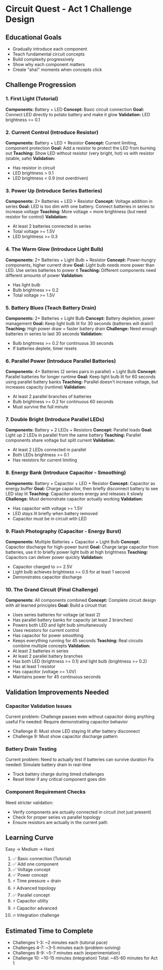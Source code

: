 # Circuit Quest - Act 1 Challenge Design

## Educational Goals
- Gradually introduce each component
- Teach fundamental circuit concepts
- Build complexity progressively
- Show why each component matters
- Create "aha!" moments when concepts click

## Challenge Progression

### 1. First Light (Tutorial)
**Components:** Battery + LED
**Concept:** Basic circuit connection
**Goal:** Connect LED directly to potato battery and make it glow
**Validation:** LED brightness >= 0.1

### 2. Current Control (Introduce Resistor)
**Components:** Battery + LED + Resistor
**Concept:** Current limiting, component protection
**Goal:** Add a resistor to protect the LED from burning out
**Teaching:** Show LED without resistor (very bright, hot) vs with resistor (stable, safe)
**Validation:**
- Has resistor in circuit
- LED brightness > 0.1
- LED brightness < 0.9 (not overdriven)

### 3. Power Up (Introduce Series Batteries)
**Components:** 2+ Batteries + LED + Resistor
**Concept:** Voltage addition in series
**Goal:** LED is too dim with one battery. Connect batteries in series to increase voltage
**Teaching:** More voltage = more brightness (but need resistor for control)
**Validation:**
- At least 2 batteries connected in series
- Total voltage >= 1.5V
- LED brightness >= 0.3

### 4. The Warm Glow (Introduce Light Bulb)
**Components:** 2+ Batteries + Light Bulb + Resistor
**Concept:** Power-hungry components, higher current draw
**Goal:** Light bulb needs more power than LED. Use series batteries to power it
**Teaching:** Different components need different amounts of power
**Validation:**
- Has light bulb
- Bulb brightness >= 0.2
- Total voltage >= 1.5V

### 5. Battery Blues (Teach Battery Drain)
**Components:** 2+ Batteries + Light Bulb
**Concept:** Battery depletion, power management
**Goal:** Keep light bulb lit for 30 seconds (batteries will drain!)
**Teaching:** High power draw = faster battery drain
**Challenge:** Need enough batteries in series to last 30 seconds
**Validation:**
- Bulb brightness >= 0.2 for continuous 30 seconds
- If batteries deplete, timer resets

### 6. Parallel Power (Introduce Parallel Batteries)
**Components:** 4+ Batteries (2 series pairs in parallel) + Light Bulb
**Concept:** Parallel batteries for longer runtime
**Goal:** Keep light bulb lit for 60 seconds using parallel battery banks
**Teaching:** Parallel doesn't increase voltage, but increases capacity (runtime)
**Validation:**
- At least 2 parallel branches of batteries
- Bulb brightness >= 0.2 for continuous 60 seconds
- Must survive the full minute

### 7. Double Bright (Introduce Parallel LEDs)
**Components:** Battery + 2 LEDs + Resistors
**Concept:** Parallel loads
**Goal:** Light up 2 LEDs in parallel from the same battery
**Teaching:** Parallel components share voltage but split current
**Validation:**
- At least 2 LEDs connected in parallel
- Both LEDs brightness >= 0.1
- Has resistors for current limiting

### 8. Energy Bank (Introduce Capacitor - Smoothing)
**Components:** Battery + Capacitor + LED + Resistor
**Concept:** Capacitor as energy buffer
**Goal:** Charge capacitor, then briefly disconnect battery to see LED stay lit
**Teaching:** Capacitor stores energy and releases it slowly
**Challenge:** Must demonstrate capacitor actually working
**Validation:**
- Has capacitor with voltage >= 1.5V
- LED stays lit briefly when battery removed
- Capacitor must be in circuit with LED

### 9. Flash Photography (Capacitor - Energy Burst)
**Components:** Multiple Batteries + Capacitor + Light Bulb
**Concept:** Capacitor discharge for high-power burst
**Goal:** Charge large capacitor from batteries, use it to briefly power light bulb at high brightness
**Teaching:** Capacitors can deliver power quickly
**Validation:**
- Capacitor charged to >= 2.5V
- Light bulb achieves brightness >= 0.5 for at least 1 second
- Demonstrates capacitor discharge

### 10. The Grand Circuit (Final Challenge)
**Components:** All components combined
**Concept:** Complete circuit design with all learned principles
**Goal:** Build a circuit that:
  - Uses series batteries for voltage (at least 2)
  - Has parallel battery banks for capacity (at least 2 branches)
  - Powers both LED and light bulb simultaneously
  - Uses resistors for current control
  - Has capacitor for power smoothing
  - Keeps everything running for 45 seconds
**Teaching:** Real circuits combine multiple concepts
**Validation:**
- At least 2 batteries in series
- At least 2 parallel battery branches
- Has both LED (brightness >= 0.1) and light bulb (brightness >= 0.2)
- Has at least 1 resistor
- Has capacitor (voltage >= 1.0V)
- Maintains power for 45 continuous seconds

## Validation Improvements Needed

### Capacitor Validation Issues
Current problem: Challenge passes even without capacitor doing anything useful
Fix needed: Require demonstrating capacitor behavior
- Challenge 8: Must show LED staying lit after battery disconnect
- Challenge 9: Must show capacitor discharge pattern

### Battery Drain Testing
Current problem: Need to actually test if batteries can survive duration
Fix needed: Simulate battery drain in real-time
- Track battery charge during timed challenges
- Reset timer if any critical component goes dim

### Component Requirement Checks
Need stricter validation:
- Verify components are actually connected in circuit (not just present)
- Check for proper series vs parallel topology
- Ensure resistors are actually in the current path

## Learning Curve
Easy → Medium → Hard
1. ✅ Basic connection (Tutorial)
2. ✅ Add one component
3. ✅ Voltage concept
4. ✅ Power concept
5. ⚡ Time pressure + drain
6. ⚡ Advanced topology
7. ✅ Parallel concept
8. ⚡ Capacitor utility
9. ⚡ Capacitor advanced
10. 🔥 Integration challenge

## Estimated Time to Complete
- Challenges 1-3: ~2 minutes each (tutorial pace)
- Challenges 4-7: ~3-5 minutes each (problem-solving)
- Challenges 8-9: ~5-7 minutes each (experimentation)
- Challenge 10: ~10-15 minutes (integration)
Total: ~45-60 minutes for Act 1
